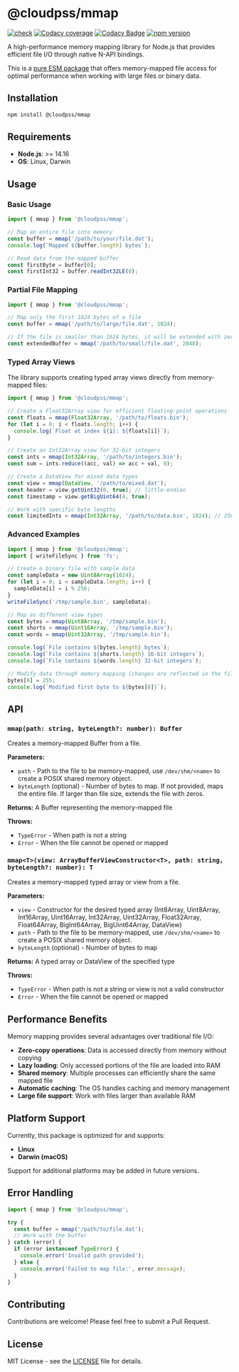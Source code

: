 # @cloudpss/mmap

[![check](https://img.shields.io/github/actions/workflow/status/CloudPSS/mmap/check.yml?event=push&logo=github)](https://github.com/CloudPSS/mmap/actions/workflows/check.yml)
[![Codacy coverage](https://img.shields.io/codacy/coverage/c0b6811e7e5f45eeb46383607cac81a8?logo=jest)](https://app.codacy.com/gh/CloudPSS/mmap/dashboard)
[![Codacy Badge](https://img.shields.io/codacy/grade/c0b6811e7e5f45eeb46383607cac81a8?logo=codacy)](https://app.codacy.com/gh/CloudPSS/mmap/dashboard)
[![npm version](https://img.shields.io/npm/v/@cloudpss/mmap?logo=npm)](https://npmjs.org/package/@cloudpss/mmap)

A high-performance memory mapping library for Node.js that provides efficient file I/O through native N-API bindings.

This is a [pure ESM package](https://gist.github.com/sindresorhus/a39789f98801d908bbc7ff3ecc99d99c) that offers memory-mapped file access for optimal performance when working with large files or binary data.

## Installation

```bash
npm install @cloudpss/mmap
```

## Requirements

- **Node.js**: >= 14.16
- **OS**: Linux, Darwin

## Usage

### Basic Usage

```js
import { mmap } from '@cloudpss/mmap';

// Map an entire file into memory
const buffer = mmap('/path/to/your/file.dat');
console.log(`Mapped ${buffer.length} bytes`);

// Read data from the mapped buffer
const firstByte = buffer[0];
const firstInt32 = buffer.readInt32LE(0);
```

### Partial File Mapping

```js
import { mmap } from '@cloudpss/mmap';

// Map only the first 1024 bytes of a file
const buffer = mmap('/path/to/large/file.dat', 1024);

// If the file is smaller than 1024 bytes, it will be extended with zeros
const extendedBuffer = mmap('/path/to/small/file.dat', 2048);
```

### Typed Array Views

The library supports creating typed array views directly from memory-mapped files:

```js
import { mmap } from '@cloudpss/mmap';

// Create a Float32Array view for efficient floating-point operations
const floats = mmap(Float32Array, '/path/to/floats.bin');
for (let i = 0; i < floats.length; i++) {
  console.log(`Float at index ${i}: ${floats[i]}`);
}

// Create an Int32Array view for 32-bit integers
const ints = mmap(Int32Array, '/path/to/integers.bin');
const sum = ints.reduce((acc, val) => acc + val, 0);

// Create a DataView for mixed data types
const view = mmap(DataView, '/path/to/mixed.dat');
const header = view.getUint32(0, true); // little-endian
const timestamp = view.getBigUint64(4, true);

// Work with specific byte lengths
const limitedInts = mmap(Int32Array, '/path/to/data.bin', 1024); // 256 integers
```

### Advanced Examples

```js
import { mmap } from '@cloudpss/mmap';
import { writeFileSync } from 'fs';

// Create a binary file with sample data
const sampleData = new Uint8Array(1024);
for (let i = 0; i < sampleData.length; i++) {
  sampleData[i] = i % 256;
}
writeFileSync('/tmp/sample.bin', sampleData);

// Map as different view types
const bytes = mmap(Uint8Array, '/tmp/sample.bin');
const shorts = mmap(Uint16Array, '/tmp/sample.bin');
const words = mmap(Uint32Array, '/tmp/sample.bin');

console.log(`File contains ${bytes.length} bytes`);
console.log(`File contains ${shorts.length} 16-bit integers`);
console.log(`File contains ${words.length} 32-bit integers`);

// Modify data through memory mapping (changes are reflected in the file)
bytes[0] = 255;
console.log(`Modified first byte to ${bytes[0]}`);
```

## API

### `mmap(path: string, byteLength?: number): Buffer`

Creates a memory-mapped Buffer from a file.

**Parameters:**

- `path` - Path to the file to be memory-mapped, use `/dev/shm/<name>` to create a POSIX shared memory object.
- `byteLength` (optional) - Number of bytes to map. If not provided, maps the entire file. If larger than file size, extends the file with zeros.

**Returns:** A Buffer representing the memory-mapped file

**Throws:**

- `TypeError` - When path is not a string
- `Error` - When the file cannot be opened or mapped

### `mmap<T>(view: ArrayBufferViewConstructor<T>, path: string, byteLength?: number): T`

Creates a memory-mapped typed array or view from a file.

**Parameters:**

- `view` - Constructor for the desired typed array (Int8Array, Uint8Array, Int16Array, Uint16Array, Int32Array, Uint32Array, Float32Array, Float64Array, BigInt64Array, BigUint64Array, DataView)
- `path` - Path to the file to be memory-mapped, use `/dev/shm/<name>` to create a POSIX shared memory object.
- `byteLength` (optional) - Number of bytes to map

**Returns:** A typed array or DataView of the specified type

**Throws:**

- `TypeError` - When path is not a string or view is not a valid constructor
- `Error` - When the file cannot be opened or mapped

## Performance Benefits

Memory mapping provides several advantages over traditional file I/O:

- **Zero-copy operations**: Data is accessed directly from memory without copying
- **Lazy loading**: Only accessed portions of the file are loaded into RAM
- **Shared memory**: Multiple processes can efficiently share the same mapped file
- **Automatic caching**: The OS handles caching and memory management
- **Large file support**: Work with files larger than available RAM

## Platform Support

Currently, this package is optimized for and supports:

- **Linux**
- **Darwin (macOS)**

Support for additional platforms may be added in future versions.

## Error Handling

```js
import { mmap } from '@cloudpss/mmap';

try {
  const buffer = mmap('/path/to/file.dat');
  // Work with the buffer
} catch (error) {
  if (error instanceof TypeError) {
    console.error('Invalid path provided');
  } else {
    console.error('Failed to map file:', error.message);
  }
}
```

## Contributing

Contributions are welcome! Please feel free to submit a Pull Request.

## License

MIT License - see the [LICENSE](LICENSE) file for details.
